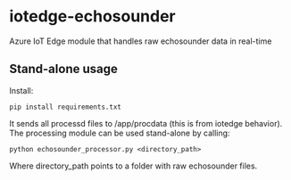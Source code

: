 # iotedge-echosounder
Azure IoT Edge module that handles raw echosounder data in real-time

## Stand-alone usage
Install:

    pip install requirements.txt 
    
It sends all processd files to /app/procdata (this is from iotedge behavior).
The processing module can be used stand-alone by calling:

    python echosounder_processor.py <directory_path>

Where directory_path points to a folder with raw echosounder files. 
